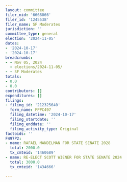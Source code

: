 ```yaml
---
layout: committee
filer_nid: '6668066'
filer_id: '1245538'
filer_name: SF Moderates
jurisdiction: ''
committee_type: general
election: '2024-11-05'
dates:
- '2024-10-17'
- '2024-10-17'
breadcrumbs:
- - Nov 05, 2024
  - elections/2024-11-05/
- - SF Moderates
totals:
- 0.0
- 0.0
contributors: []
expenditures: []
filings:
- filing_id: '212325640'
  form_name: FPPC497
  filing_datetime: '2024-10-17'
  filing_startdate: ''
  filing_enddate: ''
  filing_activity_type: Original
factoids: ''
F497P2:
- name: RAFAEL MANDELMAN FOR STATE SENATE 2028
  total: 2000.0
  tx_cmteid: '1460689'
- name: RE-ELECT SCOTT WIENER FOR STATE SENATE 2024
  total: 3000.0
  tx_cmteid: '1434666'

---
```


